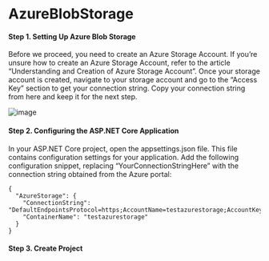 # AzureBlobStorage

#### Step 1. Setting Up Azure Blob Storage
Before we proceed, you need to create an Azure Storage Account. If you’re unsure how to create an Azure Storage Account, refer to the article “Understanding and Creation of Azure Storage Account”. Once your storage account is created, navigate to your storage account and go to the “Access Key” section to get your connection string. Copy your connection string from here and keep it for the next step.

![image](https://github.com/user-attachments/assets/43b23104-b433-420d-a632-a679f6dbe4de)

#### Step 2. Configuring the ASP.NET Core Application
In your ASP.NET Core project, open the appsettings.json file. This file contains configuration settings for your application. Add the following configuration snippet, replacing “YourConnectionStringHere” with the connection string obtained from the Azure portal:

```
{
  "AzureStorage": {
    "ConnectionString": "DefaultEndpointsProtocol=https;AccountName=testazurestorage;AccountKey=11111111111111111.net",
    "ContainerName": "testazurestorage"
  }
}
```
#### Step 3. Create Project
